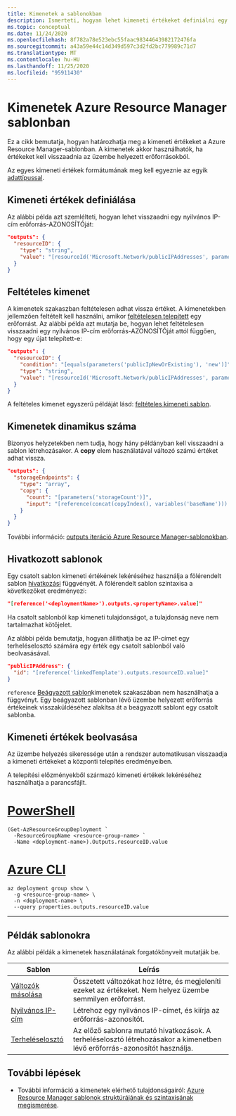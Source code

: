 ```yaml
---
title: Kimenetek a sablonokban
description: Ismerteti, hogyan lehet kimeneti értékeket definiálni egy Azure Resource Manager sablonban.
ms.topic: conceptual
ms.date: 11/24/2020
ms.openlocfilehash: 8f782a78e523ebc55faac98344643982172476fa
ms.sourcegitcommit: a43a59e44c14d349d597c3d2fd2bc779989c71d7
ms.translationtype: MT
ms.contentlocale: hu-HU
ms.lasthandoff: 11/25/2020
ms.locfileid: "95911430"
---
```

# <a name="outputs-in-azure-resource-manager-template"></a>Kimenetek Azure Resource Manager sablonban

Ez a cikk bemutatja, hogyan határozhatja meg a kimeneti értékeket a Azure Resource Manager-sablonban. A kimenetek akkor használhatók, ha értékeket kell visszaadnia az üzembe helyezett erőforrásokból.

Az egyes kimeneti értékek formátumának meg kell egyeznie az egyik [adattípussal](template-syntax.md#data-types).

## <a name="define-output-values"></a>Kimeneti értékek definiálása

Az alábbi példa azt szemlélteti, hogyan lehet visszaadni egy nyilvános IP-cím erőforrás-AZONOSÍTÓját:

```json
"outputs": {
  "resourceID": {
    "type": "string",
    "value": "[resourceId('Microsoft.Network/publicIPAddresses', parameters('publicIPAddresses_name'))]"
  }
}
```

## <a name="conditional-output"></a>Feltételes kimenet

A kimenetek szakaszban feltételesen adhat vissza értéket. A kimenetekben jellemzően feltételt kell használni, amikor [feltételesen telepített](conditional-resource-deployment.md) egy erőforrást. Az alábbi példa azt mutatja be, hogyan lehet feltételesen visszaadni egy nyilvános IP-cím erőforrás-AZONOSÍTÓját attól függően, hogy egy újat telepített-e:

```json
"outputs": {
  "resourceID": {
    "condition": "[equals(parameters('publicIpNewOrExisting'), 'new')]",
    "type": "string",
    "value": "[resourceId('Microsoft.Network/publicIPAddresses', parameters('publicIPAddresses_name'))]"
  }
}
```

A feltételes kimenet egyszerű példáját lásd: [feltételes kimeneti sablon](https://github.com/bmoore-msft/AzureRM-Samples/blob/master/conditional-output/azuredeploy.json).

## <a name="dynamic-number-of-outputs"></a>Kimenetek dinamikus száma

Bizonyos helyzetekben nem tudja, hogy hány példányban kell visszaadni a sablon létrehozásakor. A **copy** elem használatával változó számú értéket adhat vissza.

```json
"outputs": {
  "storageEndpoints": {
    "type": "array",
    "copy": {
      "count": "[parameters('storageCount')]",
      "input": "[reference(concat(copyIndex(), variables('baseName'))).primaryEndpoints.blob]"
    }
  }
}
```

További információ: [outputs iteráció Azure Resource Manager-sablonokban](copy-outputs.md).

## <a name="linked-templates"></a>Hivatkozott sablonok

Egy csatolt sablon kimeneti értékének lekéréséhez használja a fölérendelt sablon [hivatkozási](template-functions-resource.md#reference) függvényét. A fölérendelt sablon szintaxisa a következőket eredményezi:

```json
"[reference('<deploymentName>').outputs.<propertyName>.value]"
```

Ha csatolt sablonból kap kimeneti tulajdonságot, a tulajdonság neve nem tartalmazhat kötőjelet.

Az alábbi példa bemutatja, hogyan állíthatja be az IP-címet egy terheléselosztó számára egy érték egy csatolt sablonból való beolvasásával.

```json
"publicIPAddress": {
  "id": "[reference('linkedTemplate').outputs.resourceID.value]"
}
```

`reference` [Beágyazott sablon](linked-templates.md#nested-template)kimenetek szakaszában nem használhatja a függvényt. Egy beágyazott sablonban lévő üzembe helyezett erőforrás értékeinek visszaküldéséhez alakítsa át a beágyazott sablont egy csatolt sablonba.

## <a name="get-output-values"></a>Kimeneti értékek beolvasása

Az üzembe helyezés sikeressége után a rendszer automatikusan visszaadja a kimeneti értékeket a központi telepítés eredményeiben.

A telepítési előzményekből származó kimeneti értékek lekéréséhez használhatja a parancsfájlt.

# <a name="powershell"></a>[PowerShell](#tab/azure-powershell)

```azurepowershell-interactive
(Get-AzResourceGroupDeployment `
  -ResourceGroupName <resource-group-name> `
  -Name <deployment-name>).Outputs.resourceID.value
```

# <a name="azure-cli"></a>[Azure CLI](#tab/azure-cli)

```azurecli-interactive
az deployment group show \
  -g <resource-group-name> \
  -n <deployment-name> \
  --query properties.outputs.resourceID.value
```

---

## <a name="example-templates"></a>Példák sablonokra

Az alábbi példák a kimenetek használatának forgatókönyveit mutatják be.

|Sablon  |Leírás  |
|---------|---------|
|[Változók másolása](https://github.com/Azure/azure-docs-json-samples/blob/master/azure-resource-manager/multipleinstance/copyvariables.json) | Összetett változókat hoz létre, és megjeleníti ezeket az értékeket. Nem helyez üzembe semmilyen erőforrást. |
|[Nyilvános IP-cím](https://github.com/Azure/azure-docs-json-samples/blob/master/azure-resource-manager/linkedtemplates/public-ip.json) | Létrehoz egy nyilvános IP-címet, és kiírja az erőforrás-azonosítót. |
|[Terheléselosztó](https://github.com/Azure/azure-docs-json-samples/blob/master/azure-resource-manager/linkedtemplates/public-ip-parentloadbalancer.json) | Az előző sablonra mutató hivatkozások. A terheléselosztó létrehozásakor a kimenetben lévő erőforrás-azonosítót használja. |

## <a name="next-steps"></a>További lépések

* További információ a kimenetek elérhető tulajdonságairól: [Azure Resource Manager sablonok struktúrájának és szintaxisának megismerése](template-syntax.md).
